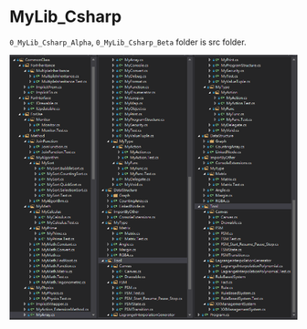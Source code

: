 # MyLib_Csharp

`0_MyLib_Csharp_Alpha`, `0_MyLib_Csharp_Beta` folder is src folder.

![](https://raw.githubusercontent.com/CWKSC/MyLib_Csharp/master/image/AllFileStructure.png)
